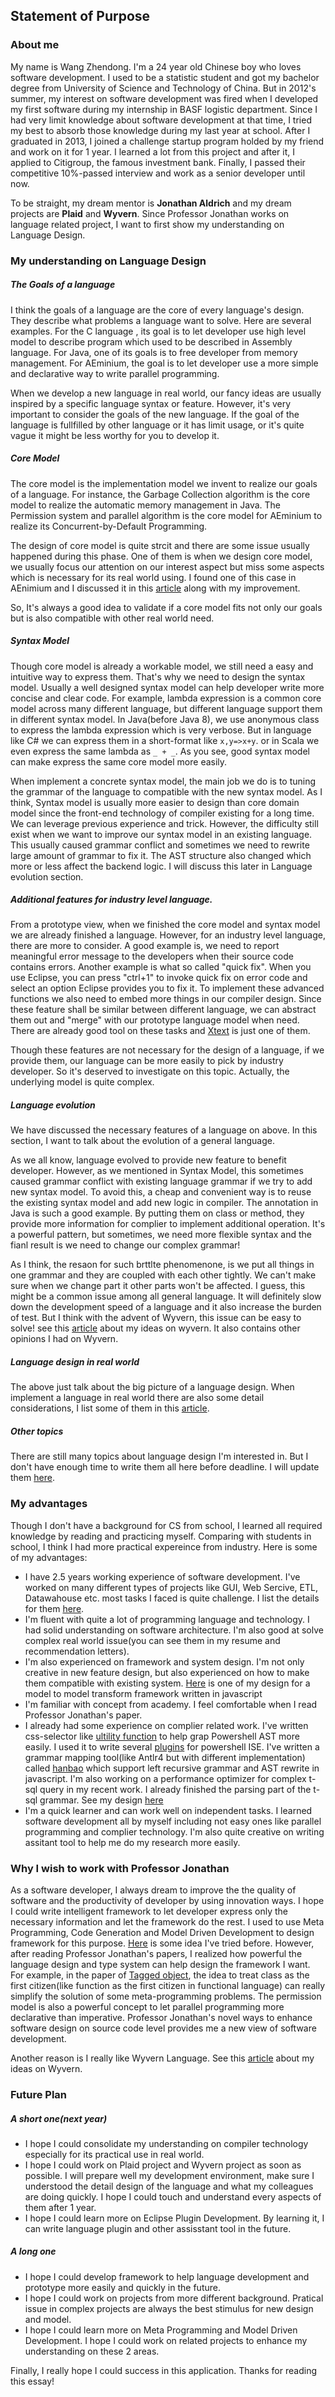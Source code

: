 ## Statement of Purpose

### About me
My name is Wang Zhendong. I'm a 24 year old Chinese boy who loves software development. I used to be a statistic student and got my bachelor degree from University of Science and Technology of China. But in 2012's summer, my interest on software development was fired when I developed my first software during my internship in BASF logistic department. Since I had very limit knowledge about software development at that time, I tried my best to absorb those knowledge during my last year at school. After I graduated in 2013, I joined a challenge startup program holded by my friend and work on it for 1 year. I learned a lot from this project and after it, I applied to Citigroup, the famous investment bank. Finally, I passed their competitive 10%-passed interview and work as a senior developer until now.

To be straight, my dream mentor is **Jonathan Aldrich** and my dream projects are **Plaid** and **Wyvern**. Since Professor Jonathan works on language related project, I want to first show my understanding on Language Design.

### My understanding on Language Design

##### The Goals of a language
I think the goals of a language are the core of every language's design. They describe what problems a language want to solve. Here are several examples. For the C language , its goal is to let developer use high level model to describe program which used to be described in Assembly language. For Java, one of its goals is to free developer from memory management. For AEminium, the goal is to let developer use a more simple and declarative way to write parallel programming.

When we develop a new language in real world, our fancy ideas are usually inspired by a specific language syntax or feature. However, it's very important to consider the goals of the new language. If the goal of the language is fullfilled by other language or it has limit usage, or it's quite vague it might be less worthy for you to develop it. 

##### Core Model

The core model is the implementation model we invent to realize our goals of a language. For instance, the Garbage Collection algorithm is the core model to realize the automatic memory management in Java. The Permission system and parallel algorithm is the core model for AEminium to realize its Concurrent-by-Default Programming. 

The design of core model is quite strcit and there are some issue usually happened during this phase. One of them is when we design core model, we usually focus our attention on our interest aspect but miss some aspects which is necessary for its real world using. I found one of this case in AEnimium and I discussed it in this [article](https://github.com/qweasd1/CMU_SE_PHD/blob/master/supplement/a_small_enhancement_on_AEminium.md) along with my improvement. 

So, It's always a good idea to validate if a core model fits not only our goals but is also compatible with other real world need. 


##### Syntax Model
Though core model is already a workable model, we still need a easy and intuitive way to express them. That's why we need to design the syntax model. Usually a well designed syntax model can help developer write more concise and clear code. For example, lambda expression is a common core model across many different language, but different language support them in different syntax model. In Java(before Java 8), we use anonymous class to express the lambda expression which is very verbose. But in language like C# we can express them in a short-format like ```x,y=>x+y```. or in Scala  we even express the same lambda as ```_ + _```. As you see, good syntax model can make express the same core model more easily. 

When implement a concrete syntax model, the main job we do is to tuning the grammar of the language to compatible with the new syntax model. As I think, Syntax model is usually more easier to design than core domain model since the front-end technology of compiler existing for a long time. We can leverage previous experience and trick. However, the difficulty still exist when we want to improve our syntax model in an existing language. This usually caused grammar conflict and sometimes we need to rewrite large amount of grammar to fix it. The AST structure also changed which more or less affect the backend logic. I will discuss this later in Language evolution section.
    
##### Additional features for industry level language.
From a prototype view, when we finished the core model and syntax model we are already finished a language. However, for an industry level language, there are more to consider. A good example is, we need to report meaningful error message to the developers when their source code contains errors. Another example is what so called "quick fix". When you use Eclipse, you can press "ctrl+1" to invoke quick fix on error code and select an option Eclipse provides you to fix it. To implement these advanced functions we also need to embed more things in our compiler design. Since these feature shall be similar between different language, we can abstract them out and "merge" with our prototype language model when need. There are already good tool on these tasks and [Xtext](https://eclipse.org/Xtext/) is just one of them. 

Though these features are not necessary for the design of a language, if we provide them, our language can be more easily to pick by industry developer. So it's deserved to investigate on this topic. Actually, the underlying model is quite complex.   

##### Language evolution 
We have discussed the necessary features of a language on above. In this section, I want to talk about the evolution of a general language. 

As we all know, language evolved to provide new feature to benefit developer. However, as we mentioned in Syntax Model, this sometimes caused grammar conflict with existing language grammar if we try to add new syntax model. To avoid this, a cheap and convenient way  is to reuse the existing syntax model and add new logic in compiler. The annotation in Java is such a good example. By putting them on class or method, they provide more information for complier to implement additional operation. It's a powerful pattern, but sometimes, we need more flexible syntax and the fianl result is we need to change our complex grammar! 

As I think, the resaon for such brttlte phenomenone, is we put all things in one grammar and they are coupled with each other tightly. We can't make sure when we change part it other parts won't be affected. I guess, this might be a common issue among all general language. It will definitely slow down the development speed of a language and it also increase the burden of test. But I think with the advent of Wyvern, this issue can be easy to solve! see this [article](https://github.com/qweasd1/CMU_SE_PHD/blob/master/supplement/wyvern_thinkings.md) about my ideas on wyvern. It also contains other opinions I had on Wyvern.


##### Language design in real world
The above just talk about the big picture of a language design. When implement a language in real world there are also some detail considerations, I list some of them in this [article](https://github.com/qweasd1/CMU_SE_PHD/blob/master/supplement/language_design_details.md).
 
##### Other topics 
There are still many topics about language design I'm interested in. But I don't have enough time to write them all here before deadline. I will update them [here](https://github.com/qweasd1/CMU_SE_PHD/tree/master/supplement).


### My advantages
Though I don't have a background for CS from school, I learned all required knowledge by reading and practicing myself. Comparing with students in school, I think I had more practical expereince from industry. Here is some of my advantages: 

* I have 2.5 years working experience of software development. I've worked on many different types of projects like GUI, Web Sercive, ETL, Datawahouse etc. most tasks I faced is quite challenge. I list the details for them [here](https://github.com/qweasd1/CMU_SE_PHD/blob/master/supplement/working_experience.md). 
* I'm fluent with quite a lot of programming language and technology. I had solid understanding on software architecture. I'm also good at solve complex real world issue(you can see them in my resume and recommendation letters).
* I'm also experienced on framework and system design. I'm not only creative in new feature design, but also experienced on how to make them compatible with existing system. [Here](https://github.com/qweasd1/CMU_SE_PHD/blob/master/supplement/objmap_design.md) is one of my design for a model to model transform framework written in javascript
* I'm familiar with concept from academy. I feel comfortable when I read Professor Jonathan's paper. 
* I already had some experience on complier related work. I've written css-selector like [ultility function](https://github.com/qweasd1/Powershell-Repo/blob/master/Language/AST/PSAst/PSAstCore.ps1) to help grap Powershell AST more easily. I used it to write several [plugins](https://github.com/qweasd1/Powershell-Repo) for powershell ISE. I've written a grammar mapping tool(like Antlr4 but with different implementation) called [hanbao](https://github.com/qweasd1/hanbao) which support left recursive grammar and AST rewrite in javascript. I'm also working on a performance optimizer for complex t-sql query in my recent work. I already finished the parsing part of the t-sql grammar. See my design [here](https://github.com/qweasd1/CMU_SE_PHD/blob/master/supplement/sql_optimizer.md)
* I'm a quick learner and can work well on independent tasks. I learned software development all by myself including not easy ones like parallel programming and complier technology. I'm also quite creative on writing assitant tool to help me do my research more easily. 

### Why I wish to work with Professor Jonathan
As a software developer, I always dream to improve the the quality of software and the productivity of developer by using innovation ways. I hope I could write intelligent framework to let developer express only the necessary information and let the framework do the rest. I used to use Meta Programming, Code Generation and Model Driven Development to design framework for this purpose.  [Here](https://github.com/qweasd1/CMU_SE_PHD/blob/master/supplement/innovation_way_to_improve_software_quality.md) is some idea I've tried before. However, after reading Professor Jonathan's papers, I realized how powerful the language design and type system can help design the framework I want. For example, in the paper of [Tagged object](http://www.cs.cmu.edu/~aldrich/papers/ecoop15-tags.pdf), the idea to treat class as the first citizen(like function as the first citizen in functional language) can really simplify the solution of some meta-programming problems. The permission model is also a powerful concept to let parallel programming more declarative than imperative. Professor Jonathan's novel ways to enhance software design on source code level provides me a new view of software development.

Another reason is I really like Wyvern Language. See this [article](https://github.com/qweasd1/CMU_SE_PHD/edit/master/supplement/wyvern_thinkings.md) about my ideas on Wyvern.

### Future Plan
##### A short one(next year)
* I hope I could consolidate my understanding on compiler technology especially for its practical use in real world.  
* I hope I could work on Plaid project and Wyvern project as soon as possible. I will prepare well my development environment, make sure I understood the detail design of the language and what my colleagues are doing quickly. I hope I could touch and understand every aspects of them after 1 year.
* I hope I could learn more on Eclipse Plugin Development. By learning it, I can write language plugin and other assisstant tool in the future.

##### A long one
* I hope I could develop framework to help language development and prototype more easily and quickly in the future. 
* I hope I could work on projects from more different background. Pratical issue in complex projects are always the best stimulus for new design and model.
* I hope I could learn more on Meta Programming and Model Driven Development. I hope I could work on related projects to enhance my understanding on these 2 areas.


Finally, I really hope I could success in this application. Thanks for reading this essay!
